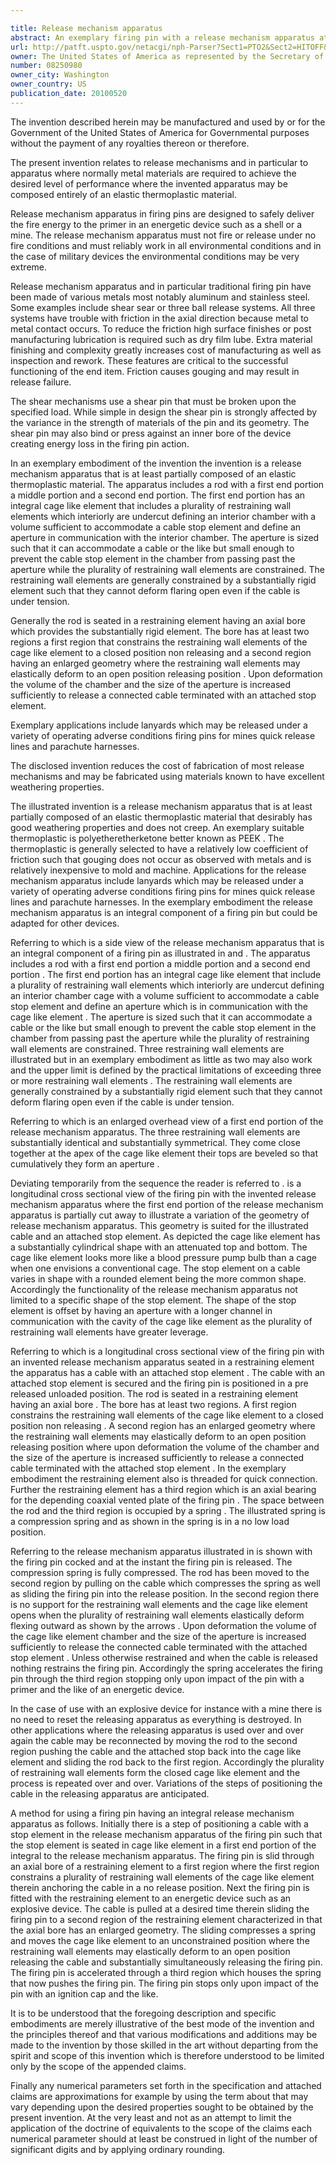 ```yaml
---

title: Release mechanism apparatus
abstract: An exemplary firing pin with a release mechanism apparatus at least partially composed of an elastic thermoplastic material. The apparatus includes a rod with a first end portion, a middle portion, and a second end portion. The first end portion includes an integral cage-like element with a plurality of restraining wall elements, which, interiorly, are undercut defining an interior chamber with a volume sufficient to accommodate a cable stop element and define an aperture in communication with the chamber. The aperture is sized to accommodate a cable or the like, but small enough to prevent the stop element seated in the chamber from moving, so long as the restraining wall elements are constrained. The restraining wall elements are generally constrained by a substantially rigid element, such that they cannot deform, flaring open, even if the cable is under tension.
url: http://patft.uspto.gov/netacgi/nph-Parser?Sect1=PTO2&Sect2=HITOFF&p=1&u=%2Fnetahtml%2FPTO%2Fsearch-adv.htm&r=1&f=G&l=50&d=PALL&S1=08250980&OS=08250980&RS=08250980
owner: The United States of America as represented by the Secretary of the Navy
number: 08250980
owner_city: Washington
owner_country: US
publication_date: 20100520
---
```

The invention described herein may be manufactured and used by or for the Government of the United States of America for Governmental purposes without the payment of any royalties thereon or therefore.

The present invention relates to release mechanisms and in particular to apparatus where normally metal materials are required to achieve the desired level of performance where the invented apparatus may be composed entirely of an elastic thermoplastic material.

Release mechanism apparatus in firing pins are designed to safely deliver the fire energy to the primer in an energetic device such as a shell or a mine. The release mechanism apparatus must not fire or release under no fire conditions and must reliably work in all environmental conditions and in the case of military devices the environmental conditions may be very extreme.

Release mechanism apparatus and in particular traditional firing pin have been made of various metals most notably aluminum and stainless steel. Some examples include shear sear or three ball release systems. All three systems have trouble with friction in the axial direction because metal to metal contact occurs. To reduce the friction high surface finishes or post manufacturing lubrication is required such as dry film lube. Extra material finishing and complexity greatly increases cost of manufacturing as well as inspection and rework. These features are critical to the successful functioning of the end item. Friction causes gouging and may result in release failure.

The shear mechanisms use a shear pin that must be broken upon the specified load. While simple in design the shear pin is strongly affected by the variance in the strength of materials of the pin and its geometry. The shear pin may also bind or press against an inner bore of the device creating energy loss in the firing pin action.

In an exemplary embodiment of the invention the invention is a release mechanism apparatus that is at least partially composed of an elastic thermoplastic material. The apparatus includes a rod with a first end portion a middle portion and a second end portion. The first end portion has an integral cage like element that includes a plurality of restraining wall elements which interiorly are undercut defining an interior chamber with a volume sufficient to accommodate a cable stop element and define an aperture in communication with the interior chamber. The aperture is sized such that it can accommodate a cable or the like but small enough to prevent the cable stop element in the chamber from passing past the aperture while the plurality of restraining wall elements are constrained. The restraining wall elements are generally constrained by a substantially rigid element such that they cannot deform flaring open even if the cable is under tension.

Generally the rod is seated in a restraining element having an axial bore which provides the substantially rigid element. The bore has at least two regions a first region that constrains the restraining wall elements of the cage like element to a closed position non releasing and a second region having an enlarged geometry where the restraining wall elements may elastically deform to an open position releasing position . Upon deformation the volume of the chamber and the size of the aperture is increased sufficiently to release a connected cable terminated with an attached stop element.

Exemplary applications include lanyards which may be released under a variety of operating adverse conditions firing pins for mines quick release lines and parachute harnesses.

The disclosed invention reduces the cost of fabrication of most release mechanisms and may be fabricated using materials known to have excellent weathering properties.

The illustrated invention is a release mechanism apparatus that is at least partially composed of an elastic thermoplastic material that desirably has good weathering properties and does not creep. An exemplary suitable thermoplastic is polyetheretherketone better known as PEEK . The thermoplastic is generally selected to have a relatively low coefficient of friction such that gouging does not occur as observed with metals and is relatively inexpensive to mold and machine. Applications for the release mechanism apparatus include lanyards which may be released under a variety of operating adverse conditions firing pins for mines quick release lines and parachute harnesses. In the exemplary embodiment the release mechanism apparatus is an integral component of a firing pin but could be adapted for other devices.

Referring to which is a side view of the release mechanism apparatus that is an integral component of a firing pin as illustrated in and . The apparatus includes a rod with a first end portion a middle portion and a second end portion . The first end portion has an integral cage like element that include a plurality of restraining wall elements which interiorly are undercut defining an interior chamber cage with a volume sufficient to accommodate a cable stop element and define an aperture which is in communication with the cage like element . The aperture is sized such that it can accommodate a cable or the like but small enough to prevent the cable stop element in the chamber from passing past the aperture while the plurality of restraining wall elements are constrained. Three restraining wall elements are illustrated but in an exemplary embodiment as little as two may also work and the upper limit is defined by the practical limitations of exceeding three or more restraining wall elements . The restraining wall elements are generally constrained by a substantially rigid element such that they cannot deform flaring open even if the cable is under tension.

Referring to which is an enlarged overhead view of a first end portion of the release mechanism apparatus. The three restraining wall elements are substantially identical and substantially symmetrical. They come close together at the apex of the cage like element their tops are beveled so that cumulatively they form an aperture .

Deviating temporarily from the sequence the reader is referred to . is a longitudinal cross sectional view of the firing pin with the invented release mechanism apparatus where the first end portion of the release mechanism apparatus is partially cut away to illustrate a variation of the geometry of release mechanism apparatus. This geometry is suited for the illustrated cable and an attached stop element. As depicted the cage like element has a substantially cylindrical shape with an attenuated top and bottom. The cage like element looks more like a blood pressure pump bulb than a cage when one envisions a conventional cage. The stop element on a cable varies in shape with a rounded element being the more common shape. Accordingly the functionality of the release mechanism apparatus not limited to a specific shape of the stop element. The shape of the stop element is offset by having an aperture with a longer channel in communication with the cavity of the cage like element as the plurality of restraining wall elements have greater leverage.

Referring to which is a longitudinal cross sectional view of the firing pin with an invented release mechanism apparatus seated in a restraining element the apparatus has a cable with an attached stop element . The cable with an attached stop element is secured and the firing pin is positioned in a pre released unloaded position. The rod is seated in a restraining element having an axial bore . The bore has at least two regions. A first region constrains the restraining wall elements of the cage like element to a closed position non releasing . A second region has an enlarged geometry where the restraining wall elements may elastically deform to an open position releasing position where upon deformation the volume of the chamber and the size of the aperture is increased sufficiently to release a connected cable terminated with the attached stop element . In the exemplary embodiment the restraining element also is threaded for quick connection. Further the restraining element has a third region which is an axial bearing for the depending coaxial vented plate of the firing pin . The space between the rod and the third region is occupied by a spring . The illustrated spring is a compression spring and as shown in the spring is in a no low load position.

Referring to the release mechanism apparatus illustrated in is shown with the firing pin cocked and at the instant the firing pin is released. The compression spring is fully compressed. The rod has been moved to the second region by pulling on the cable which compresses the spring as well as sliding the firing pin into the release position. In the second region there is no support for the restraining wall elements and the cage like element opens when the plurality of restraining wall elements elastically deform flexing outward as shown by the arrows . Upon deformation the volume of the cage like element chamber and the size of the aperture is increased sufficiently to release the connected cable terminated with the attached stop element . Unless otherwise restrained and when the cable is released nothing restrains the firing pin. Accordingly the spring accelerates the firing pin through the third region stopping only upon impact of the pin with a primer and the like of an energetic device.

In the case of use with an explosive device for instance with a mine there is no need to reset the releasing apparatus as everything is destroyed. In other applications where the releasing apparatus is used over and over again the cable may be reconnected by moving the rod to the second region pushing the cable and the attached stop back into the cage like element and sliding the rod back to the first region. Accordingly the plurality of restraining wall elements form the closed cage like element and the process is repeated over and over. Variations of the steps of positioning the cable in the releasing apparatus are anticipated.

A method for using a firing pin having an integral release mechanism apparatus as follows. Initially there is a step of positioning a cable with a stop element in the release mechanism apparatus of the firing pin such that the stop element is seated in cage like element in a first end portion of the integral to the release mechanism apparatus. The firing pin is slid through an axial bore of a restraining element to a first region where the first region constrains a plurality of restraining wall elements of the cage like element therein anchoring the cable in a no release position. Next the firing pin is fitted with the restraining element to an energetic device such as an explosive device. The cable is pulled at a desired time therein sliding the firing pin to a second region of the restraining element characterized in that the axial bore has an enlarged geometry. The sliding compresses a spring and moves the cage like element to an unconstrained position where the restraining wall elements may elastically deform to an open position releasing the cable and substantially simultaneously releasing the firing pin. The firing pin is accelerated through a third region which houses the spring that now pushes the firing pin. The firing pin stops only upon impact of the pin with an ignition cap and the like.

It is to be understood that the foregoing description and specific embodiments are merely illustrative of the best mode of the invention and the principles thereof and that various modifications and additions may be made to the invention by those skilled in the art without departing from the spirit and scope of this invention which is therefore understood to be limited only by the scope of the appended claims.

Finally any numerical parameters set forth in the specification and attached claims are approximations for example by using the term about that may vary depending upon the desired properties sought to be obtained by the present invention. At the very least and not as an attempt to limit the application of the doctrine of equivalents to the scope of the claims each numerical parameter should at least be construed in light of the number of significant digits and by applying ordinary rounding.

